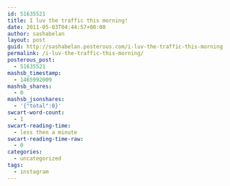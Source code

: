 ```yaml
---
id: 51635521
title: I luv the traffic this morning!
date: 2011-05-03T04:44:57+00:00
author: sashabelan
layout: post
guid: http://sashabelan.posterous.com/i-luv-the-traffic-this-morning
permalink: /i-luv-the-traffic-this-morning/
posterous_post:
  - 51635521
mashsb_timestamp:
  - 1465992009
mashsb_shares:
  - 0
mashsb_jsonshares:
  - '{"total":0}'
swcart-word-count:
  - 1
swcart-reading-time:
  - less then a minute
swcart-reading-time-raw:
  - 0
categories:
  - uncategorized
tags:
  - instagram
---
```

[](http://instagr.am/p/Dzt6T/)